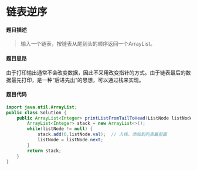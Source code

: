 # 链表逆序

#### **题目描述**

> 输入一个链表，按链表从尾到头的顺序返回一个ArrayList。

#### **题目思路**

由于打印输出通常不会改变数据，因此不采用改变指针的方式。由于链表最后的数据最先打印，是一种“后进先出”的思想，可以通过栈来实现。



#### 题目代码

```java
import java.util.ArrayList;
public class Solution {
    public ArrayList<Integer> printListFromTailToHead(ListNode listNode) {
        ArrayList<Integer> stack = new ArrayList<>();
        while(listNode != null) {
            stack.add(0,listNode.val);  // 入栈，添加到列表最前面
            listNode = listNode.next;
        }
        return stack;
    }
}
```